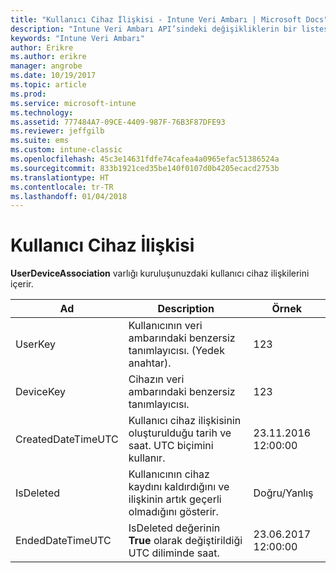 ```yaml
---
title: "Kullanıcı Cihaz İlişkisi - Intune Veri Ambarı | Microsoft Docs"
description: "Intune Veri Ambarı API’sindeki değişikliklerin bir listesi."
keywords: "Intune Veri Ambarı"
author: Erikre
ms.author: erikre
manager: angrobe
ms.date: 10/19/2017
ms.topic: article
ms.prod: 
ms.service: microsoft-intune
ms.technology: 
ms.assetid: 777484A7-09CE-4409-987F-76B3F87DFE93
ms.reviewer: jeffgilb
ms.suite: ems
ms.custom: intune-classic
ms.openlocfilehash: 45c3e14631fdfe74cafea4a0965efac51386524a
ms.sourcegitcommit: 833b1921ced35be140f0107d0b4205ecacd2753b
ms.translationtype: HT
ms.contentlocale: tr-TR
ms.lasthandoff: 01/04/2018
---
```

# <a name="user-device-association"></a>Kullanıcı Cihaz İlişkisi

**UserDeviceAssociation** varlığı kuruluşunuzdaki kullanıcı cihaz ilişkilerini içerir.

| Ad               | Description                                                                                      | Örnek                |
|--------------------|--------------------------------------------------------------------------------------------------|------------------------|
| UserKey            | Kullanıcının veri ambarındaki benzersiz tanımlayıcısı. (Yedek anahtar).                              | 123                    |
| DeviceKey          | Cihazın veri ambarındaki benzersiz tanımlayıcısı.                                            | 123                    |
| CreatedDateTimeUTC | Kullanıcı cihaz ilişkisinin oluşturulduğu tarih ve saat. UTC biçimini kullanır.                                | 23.11.2016 12:00:00 |
| IsDeleted          | Kullanıcının cihaz kaydını kaldırdığını ve ilişkinin artık geçerli olmadığını gösterir. | Doğru/Yanlış             |
| EndedDateTimeUTC   | IsDeleted değerinin **True** olarak değiştirildiği UTC diliminde saat.                                              | 23.06.2017 12:00:00 |
